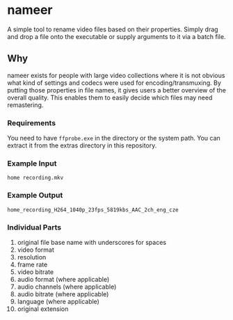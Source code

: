# nameer
A simple tool to rename video files based on their properties. Simply drag and drop a file onto the executable or supply arguments to it via a batch file.

## Why
nameer exists for people with large video collections where it is not obvious what kind of settings and codecs were used for encoding/transmuxing. By putting those properties in file names, it gives users a better overview of the overall quality. This enables them to easily decide which files may need remastering.

### Requirements
You need to have `ffprobe.exe` in the directory or the system path. You can extract it from the extras directory in this repository.

### Example Input
`home recording.mkv`

### Example Output
`home_recording_H264_1040p_23fps_5819kbs_AAC_2ch_eng_cze`

### Individual Parts

1. original file base name with underscores for spaces
2. video format
3. resolution
4. frame rate
5. video bitrate
6. audio format (where applicable)
7. audio channels (where applicable)
8. audio bitrate (where applicable)
9. language (where applicable)
10. original extension